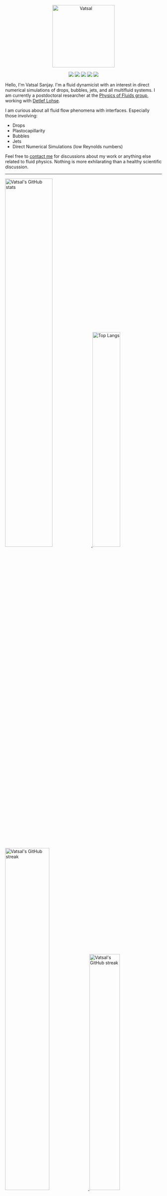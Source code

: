 <center>

[<img alt="Vatsal" width="200px" src="https://www.dropbox.com/s/dxyybgtblo8er6h/Logo_Vatsal_Vector.png?raw=1">](https://www.vatsalsanjay.com)

[<img src="https://img.shields.io/badge/googlescholar-4285F4?&style=for-the-badge&logo=googlescholar&logoColor=white">](https://scholar.google.com/citations?hl=en&user=67aQviYAAAAJ)
[<img src="https://img.shields.io/static/v1.svg?&style=for-the-badge&logo=ResearchGate&label=&message=ResearchGate&logoColor=white&color=green">](https://www.researchgate.net/profile/Vatsal-Sanjay-2)
[<img src="https://img.shields.io/badge/twitter-1DA1F2?&style=for-the-badge&logo=twitter&logoColor=white">](https://twitter.com/VatsalSanjay)
[<img src="https://img.shields.io/badge/linkedin-0A66C2?&style=for-the-badge&logo=linkedin">](https://www.linkedin.com/in/vatsalsanjay/)
[<img src="https://img.shields.io/badge/orcid-A6CE39?&style=for-the-badge&logo=orcid&logoColor=white">](https://orcid.org/0000-0002-4293-6099)

</center>

Hello, I'm Vatsal Sanjay. I'm a fluid dynamicist with an interest in direct numerical simulations of drops, bubbles, jets, and all multifluid systems. I am currently a postdoctoral researcher at the [Physics of Fluids group](https://pof.tnw.utwente.nl), working with [Detlef Lohse](https://en.wikipedia.org/wiki/Detlef_Lohse). 

I am curious about all fluid flow phenomena with interfaces. Especially those involving:

- Drops
- Plastocapillarity
- Bubbles
- Jets
- Direct Numerical Simulations (low Reynolds numbers)

Feel free to [contact me](mailto:contact@vatsalsanjay.com) for discussions about my work or anything else related to fluid physics. Nothing is more exhilarating than a healthy scientific discussion.

<!-- ![Vatsal's GitHub stats](https://github-readme-stats-xi-wine-74.vercel.app/api?username=VatsalSy&show_icons=true&theme=vision-friendly-dark)

![Top Langs](https://github-readme-stats-xi-wine-74.vercel.app/api/top-langs/?username=VatsalSy&layout=compact&theme=vision-friendly-dark) -->

---

  <a href="https://github.com/VatsalSy" target="_blank">
    <picture>
      <source media="(prefers-color-scheme: dark)" srcset="https://cust-github-readme-stats.vercel.app/api?username=VatsalSy&show_icons=true&theme=vision-friendly-dark" width="55%" height="auto">
      <img alt="Vatsal's GitHub stats" src="https://cust-github-readme-stats.vercel.app/api?username=VatsalSy&show_icons=true&theme=solarized-light&hide_border=true" width="55%" height="auto">
    </picture>
  </a>
  <a href="https://github.com/VatsalSy" target="_blank">
    <picture>
      <source media="(prefers-color-scheme: dark)" srcset="https://cust-github-readme-stats.vercel.app/api/top-langs/?username=VatsalSy&layout=compact&theme=vision-friendly-dark" width="42%" height="auto">
      <img alt="Top Langs" src="https://cust-github-readme-stats.vercel.app/api/top-langs/?username=VatsalSy&layout=compact&theme=solarized-light&hide_border=true" width="42%" height="auto">
    </picture>
  </a>

  <a href="https://github.com/VatsalSy" target="_blank">
    <picture>
      <source media="(prefers-color-scheme: dark)" srcset="https://github-readme-streak-stats-delta-lovat.vercel.app/?user=VatsalSy&theme=vision-friendly-dark" width="53%" height="auto">
      <img alt="Vatsal's GitHub streak" src="https://github-readme-streak-stats-delta-lovat.vercel.app/?user=VatsalSy&theme=solarized-light&hide_border=true" width="53%" height="auto">
    </picture>
  </a>

  <a href="https://www.youtube.com/@VatsalSanjay" target="_blank">
    <picture>
      <source media="(prefers-color-scheme: dark)" srcset="https://cust-youtube-stats-card.vercel.app/api?channelid=UC-eTdHrAM_eQrWOtNLoT19w&theme=vision_friendly_dark&cache_seconds=0" width="44%" height="auto">
      <img alt="Vatsal's GitHub streak" src="https://cust-youtube-stats-card.vercel.app/api?channelid=UC-eTdHrAM_eQrWOtNLoT19w&theme=solarized_light&hide_border=true" width="44%" height="auto">
    </picture>
 </a>

---

### :zap: Recent Activity

<!--START_SECTION:activity-->
1. 🚀 Published release [v1.0.2](https://github.com/VatsalSy/commits-readme-stats/releases/tag/v1.0.2) in [VatsalSy/commits-readme-stats](https://github.com/VatsalSy/commits-readme-stats)
2. 🚀 Published release [v1.0.0](https://github.com/VatsalSy/commits-readme-stats/releases/tag/v1.0.0) in [VatsalSy/commits-readme-stats](https://github.com/VatsalSy/commits-readme-stats)
3. 🎉 Merged PR [#15](https://github.com/VatsalSy/commits-readme-stats/pull/15) in [VatsalSy/commits-readme-stats](https://github.com/VatsalSy/commits-readme-stats)
4. 🎉 Merged PR [#14](https://github.com/VatsalSy/commits-readme-stats/pull/14) in [VatsalSy/commits-readme-stats](https://github.com/VatsalSy/commits-readme-stats)
5. 🎉 Merged PR [#13](https://github.com/VatsalSy/commits-readme-stats/pull/13) in [VatsalSy/commits-readme-stats](https://github.com/VatsalSy/commits-readme-stats)
<!--END_SECTION:activity-->
---

### Hi there 👋
<p align="left"> <img src="https://komarev.com/ghpvc/?username=VatsalSy&label=Profile%20views&color=orange&style=for-the-badge" alt="VatsalSy" /> </p>

---
### :zap: More statistics

<!--START_SECTION:github-stats-->
**I'm an Early 🐤** 

```text
🌞 Morning                336 commits         ██████░░░░░░░░░░░░░░░░░░░   23.53 % 
🌆 Daytime                459 commits         ████████░░░░░░░░░░░░░░░░░   32.14 % 
🌃 Evening                478 commits         ████████░░░░░░░░░░░░░░░░░   33.47 % 
🌙 Night                  155 commits         ███░░░░░░░░░░░░░░░░░░░░░░   10.85 % 
```
📅 **I'm Most Productive on Sunday** 

```text
Monday                   190 commits         ███░░░░░░░░░░░░░░░░░░░░░░   13.31 % 
Tuesday                  196 commits         ███░░░░░░░░░░░░░░░░░░░░░░   13.73 % 
Wednesday                198 commits         ███░░░░░░░░░░░░░░░░░░░░░░   13.87 % 
Thursday                 236 commits         ████░░░░░░░░░░░░░░░░░░░░░   16.53 % 
Friday                   147 commits         ███░░░░░░░░░░░░░░░░░░░░░░   10.29 % 
Saturday                 207 commits         ████░░░░░░░░░░░░░░░░░░░░░   14.50 % 
Sunday                   254 commits         ████░░░░░░░░░░░░░░░░░░░░░   17.79 % 
```


<!--END_SECTION:github-stats-->

<!--START_SECTION:waka-->
![Code Time](http://img.shields.io/badge/Code%20Time-546%20hrs%2047%20mins-blue)

![Lines of code](https://img.shields.io/badge/From%20Hello%20World%20I%27ve%20Written-39.9%20million%20lines%20of%20code-blue)

**🐱 My GitHub Data** 

> 📦 3.4 MB Used in GitHub's Storage 
 > 
> 🏆 1,120 Contributions in the Year 2024
 > 
> 🚫 Not Opted to Hire
 > 
> 📜 79 Public Repositories 
 > 
> 🔑 46 Private Repositories 
 > 
📊 **This Week I Spent My Time On** 

```text
🕑︎ Time Zone: Europe/Amsterdam

💬 Programming Languages: 
Other                    12 hrs 54 mins      ███████░░░░░░░░░░░░░░░░░░   26.92 % 
Git                      12 hrs 3 mins       ██████░░░░░░░░░░░░░░░░░░░   25.16 % 
C                        8 hrs 42 mins       █████░░░░░░░░░░░░░░░░░░░░   18.17 % 
Python                   4 hrs 55 mins       ███░░░░░░░░░░░░░░░░░░░░░░   10.27 % 
Shell                    4 hrs 24 mins       ██░░░░░░░░░░░░░░░░░░░░░░░   09.20 % 

🔥 Editors: 
Safari                   21 hrs 1 min        ███████████░░░░░░░░░░░░░░   43.87 % 
Cursor                   15 hrs 16 mins      ████████░░░░░░░░░░░░░░░░░   31.88 % 
Warp                     6 hrs 55 mins       ████░░░░░░░░░░░░░░░░░░░░░   14.45 % 
Notes                    2 hrs 27 mins       █░░░░░░░░░░░░░░░░░░░░░░░░   05.14 % 
AdobeIllustrator2025     58 mins             █░░░░░░░░░░░░░░░░░░░░░░░░   02.02 % 

🐱‍💻 Projects: 
Research misc,           25 hrs 2 mins       █████████████░░░░░░░░░░░░   52.23 % 
GitHub management        7 hrs 16 mins       ████░░░░░░░░░░░░░░░░░░░░░   15.17 % 
Viscoelastic-pizza       3 hrs 45 mins       ██░░░░░░░░░░░░░░░░░░░░░░░   07.83 % 
cust-waka-readme-stats   3 hrs 15 mins       ██░░░░░░░░░░░░░░░░░░░░░░░   06.80 % 
Writing                  3 hrs 5 mins        ██░░░░░░░░░░░░░░░░░░░░░░░   06.44 % 

💻 Operating System: 
Mac                      47 hrs 55 mins      █████████████████████████   100.00 % 
```

**I Mostly Code in C** 

```text
C                        39 repos            ███████░░░░░░░░░░░░░░░░░░   27.46 % 
Python                   6 repos             █░░░░░░░░░░░░░░░░░░░░░░░░   04.23 % 
JavaScript               2 repos             ░░░░░░░░░░░░░░░░░░░░░░░░░   01.41 % 
TypeScript               2 repos             ░░░░░░░░░░░░░░░░░░░░░░░░░   01.41 % 
PHP                      1 repo              ░░░░░░░░░░░░░░░░░░░░░░░░░   00.70 % 
```




 Last Updated on 08/11/2024 04:24:14 UTC
<!--END_SECTION:waka-->
---

[![Vatsal's github activity graph](https://cust-github-readme-activity-graph-yfn1.vercel.app/graph?username=VatsalSy&theme=github-compact&&area=true&hide_border=true&hide_title=true&days=42)](https://github.com/VatsalSy)

<div align="center">
  <a href="https://next.ossinsight.io/widgets/official/analyze-user-contribution-time-distribution?user_id=17101345&period=all_times" target="_blank">
    <picture>
      <source media="(prefers-color-scheme: dark)" srcset="https://next.ossinsight.io/widgets/official/analyze-user-contribution-time-distribution/thumbnail.png?user_id=17101345&period=all_times&image_size=auto&color_scheme=dark" width="721" height="auto">
      <img alt="Contribution Time Distribution of @VatsalSy" src="https://next.ossinsight.io/widgets/official/analyze-user-contribution-time-distribution/thumbnail.png?user_id=17101345&period=all_times&image_size=auto&color_scheme=light" width="721" height="auto">
    </picture>
  </a>
</div>


---
<!-- my-badges start -->
<h4><a href="https://github.com/my-badges/my-badges">My Badges</a></h4>

<a href="my-badges/a-commit.md"><img src="https://my-badges.github.io/my-badges/a-commit.png" alt="One of my commit sha starts with &quot;a&quot;." title="One of my commit sha starts with &quot;a&quot;." width="64"></a>
<a href="my-badges/ab-commit.md"><img src="https://my-badges.github.io/my-badges/ab-commit.png" alt="One of my commit sha starts with &quot;ab&quot;." title="One of my commit sha starts with &quot;ab&quot;." width="64"></a>
<a href="my-badges/chore-commit.md"><img src="https://my-badges.github.io/my-badges/chore-commit.png" alt="I did a little housekeeping! 🧹" title="I did a little housekeeping! 🧹" width="64"></a>
<a href="my-badges/covid-19.md"><img src="https://my-badges.github.io/my-badges/covid-19.png" alt="I rolled before Covid-19: Survivor of the Great TP Shortage" title="I rolled before Covid-19: Survivor of the Great TP Shortage" width="64"></a>
<a href="my-badges/delorean.md"><img src="https://my-badges.github.io/my-badges/delorean.png" alt="I committed on the day Doctor Emmett Brown invented the flux capacitor!" title="I committed on the day Doctor Emmett Brown invented the flux capacitor!" width="64"></a>
<a href="my-badges/epic-commit.md"><img src="https://my-badges.github.io/my-badges/epic-commit.png" alt="I made an epic commit with a message over 500 chars." title="I made an epic commit with a message over 500 chars." width="64"></a>
<a href="my-badges/favorite-word.md"><img src="https://my-badges.github.io/my-badges/favorite-word.png" alt="My favorite word is &quot;the&quot;." title="My favorite word is &quot;the&quot;." width="64"></a>
<a href="my-badges/github-anniversary-5.md"><img src="https://my-badges.github.io/my-badges/github-anniversary-5.png" alt="I joined GitHub 5 years ago." title="I joined GitHub 5 years ago." width="64"></a>
<a href="my-badges/mass-delete-commit.md"><img src="https://my-badges.github.io/my-badges/mass-delete-commit.png" alt="When I delete code, I delete a lot." title="When I delete code, I delete a lot." width="64"></a>
<a href="my-badges/mass-delete-commit-10k.md"><img src="https://my-badges.github.io/my-badges/mass-delete-commit-10k.png" alt="When I delete code, I delete a lot." title="When I delete code, I delete a lot." width="64"></a>
<a href="my-badges/polite-coder.md"><img src="https://my-badges.github.io/my-badges/polite-coder.png" alt="I am a polite coder." title="I am a polite coder." width="64"></a>
<a href="my-badges/public-keys-4.md"><img src="https://my-badges.github.io/my-badges/public-keys-4.png" alt="I have four public keys" title="I have four public keys" width="64"></a>
<a href="my-badges/stars-100.md"><img src="https://my-badges.github.io/my-badges/stars-100.png" alt="I collected 100 stars." title="I collected 100 stars." width="64"></a>
<a href="my-badges/sleepy-coder.md"><img src="https://my-badges.github.io/my-badges/sleepy-coder.png" alt="I am a sleepy coder." title="I am a sleepy coder." width="64"></a>
<a href="my-badges/morning-commits.md"><img src="https://my-badges.github.io/my-badges/morning-commits.png" alt="I commit in the morning." title="I commit in the morning." width="64"></a>
<a href="my-badges/evening-commits.md"><img src="https://my-badges.github.io/my-badges/evening-commits.png" alt="I commit in the evening." title="I commit in the evening." width="64"></a>
<a href="my-badges/midnight-commits.md"><img src="https://my-badges.github.io/my-badges/midnight-commits.png" alt="I commit at midnight." title="I commit at midnight." width="64"></a>
<!-- my-badges end -->

---
